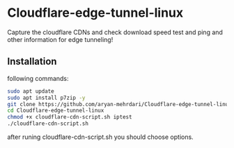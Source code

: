 # Cloudflare-edge-tunnel-linux
Capture the cloudflare CDNs and check download speed test and ping and other information for edge tunneling!

## Installation
following commands:
```sh
sudo apt update
sudo apt install p7zip -y
git clone https://github.com/aryan-mehrdari/Cloudflare-edge-tunnel-linux.git
cd Cloudflare-edge-tunnel-linux
chmod +x cloudflare-cdn-script.sh iptest
./cloudflare-cdn-script.sh
```
after runing cloudflare-cdn-script.sh you should choose options.

